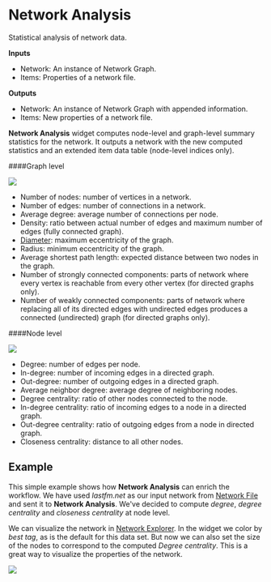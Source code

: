Network Analysis
================

Statistical analysis of network data.

**Inputs**

- Network: An instance of Network Graph.
- Items: Properties of a network file.

**Outputs**

- Network: An instance of Network Graph with appended information.
- Items: New properties of a network file.

**Network Analysis** widget computes node-level and graph-level summary statistics for the network. It outputs a network with the new computed statistics and an extended item data table (node-level indices only).

####Graph level

![](images/Network-Analysis-graph.png)

- Number of nodes: number of vertices in a network.
- Number of edges: number of connections in a network.
- Average degree: average number of connections per node.
- Density: ratio between actual number of edges and maximum number of edges (fully connected graph).
- [Diameter](http://networkx.github.io/documentation/networkx-1.7/reference/generated/networkx.algorithms.distance_measures.diameter.html#diameter): maximum eccentricity of the graph.
- Radius: minimum eccentricity of the graph.
- Average shortest path length: expected distance between two nodes in the graph.
- Number of strongly connected components: parts of network where every vertex is reachable from every other vertex (for directed graphs only).
- Number of weakly connected components: parts of network where replacing all of its directed edges with undirected edges produces a connected (undirected) graph (for directed graphs only).

####Node level

![](images/Network-Analysis-nodes.png)

- Degree: number of edges per node.
- In-degree: number of incoming edges in a directed graph.
- Out-degree: number of outgoing edges in a directed graph.
- Average neighbor degree: average degree of neighboring nodes.
- Degree centrality: ratio of other nodes connected to the node.
- In-degree centrality: ratio of incoming edges to a node in a directed graph.
- Out-degree centrality: ratio of outgoing edges from a node in directed graph.
- Closeness centrality: distance to all other nodes.

Example
-------

This simple example shows how **Network Analysis** can enrich the workflow. We have used *lastfm.net* as our input network from [Network File](networkfile.md) and sent it to **Network Analysis**. We've decided to compute *degree*, *degree centrality* and *closeness centrality* at node level.

We can visualize the network in [Network Explorer](networkexplorer.md). In the widget we color by *best tag*, as is the default for this data set. But now we can also set the size of the nodes to correspond to the computed *Degree centrality*. This is a great way to visualize the properties of the network.

![](images/network-analysis-example.png)
